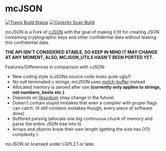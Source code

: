 mcJSON
======

[![Travis Build Status](https://travis-ci.org/FSMaxB/mcJSON.svg?branch=master)](https://travis-ci.org/FSMaxB/mcJSON)
[![Coverity Scan Build](https://scan.coverity.com/projects/6759/badge.svg)](https://scan.coverity.com/projects/6759)

mcJSON is a Fork of [cJSON](http://sourceforge.net/projects/cjson/) with the goal of making it fit for creating JSON containing cryptographic keys and other confidential data without leaking this confidential data.

**THE API ISN'T CONSIDERED STABLE, SO KEEP IN MIND IT MAY CHANGE AT ANY MOMENT, ALSO, MCJSON_UTILS HASN'T BEEN PORTED YET.**

Features/Differences in comparison with cJSON:
* New coding style (cJSONs source code looks quite ugly!)
* No null terminated c strings, mcJSON uses [molch-buffer](https://github.com/FSMaxB/molch-buffer) instead
* Allocated memory is zeroed after use **(currently only applies to strings, not numbers, bools etc.)**
* Depends on [libsodium](https://github.com/jedisct1/libsodium) (may change in the future)
* Doesn't contain stupid mistakes that even a compiler with proper flags can catch. (It still contains mistakes though, every piece of software does)
* Buffered parsing (allocate one big continuous chunk of memory and parse the entire JSON tree into it)
* Arrays and objects know their own length (getting the size has O(1) complexity )

mcJSON ist licensed under LGPL2.1 or later.
